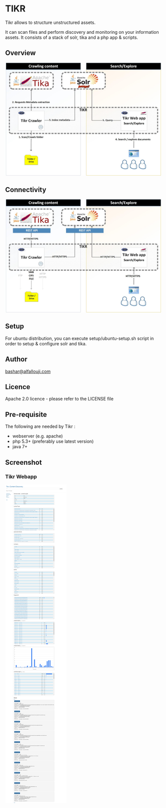 # TIKR

Tikr allows to structure unstructured assets.

It can scan files and perform discovery and monitoring on your information assets. It consists of a stack of solr, tika and a php app & scripts.

## Overview

![Alt text](https://github.com/alfallouji/SCREENS/blob/master/Tikr/overview.jpg "Overview of Tikr")


## Connectivity 

![Alt text](https://github.com/alfallouji/SCREENS/blob/master/Tikr/connectivity.jpg "Connectivity of Tikr")

## Setup

For ubuntu distribution, you can execute setup/ubuntu-setup.sh script in order to setup & configure solr and tika.

## Author

bashar@alfallouji.com

## Licence

Apache 2.0 licence - please refer to the LICENSE file

## Pre-requisite

The following are needed by Tikr :

- webserver (e.g. apache)
- php 5.3+ (preferably use latest version)
- java 7+


## Screenshot

### Tikr Webapp

![Alt text](https://github.com/alfallouji/SCREENS/blob/master/Tikr/screenshot.full.jpg "Full screenshot")

